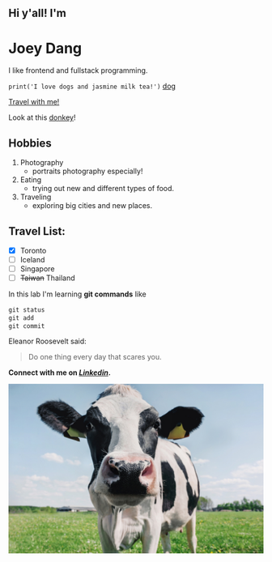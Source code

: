 ## Hi y'all! I'm

# Joey Dang

I like frontend and fullstack programming.

`print('I love dogs and jasmine milk tea!')` [dog](assets/dog.jpeg)

[Travel with me!](#travel-list)

Look at this [donkey](https://cdn.mos.cms.futurecdn.net/6h8C6ygTdR2jyyUxkALwsc-1200-80.jpg)!

## Hobbies
1. Photography
   - portraits photography especially!
2. Eating
   - trying out new and different types of food.
3. Traveling
   - exploring big cities and new places.

## Travel List:
  - [x] Toronto
  - [ ] Iceland
  - [ ] Singapore
  - [ ] ~~Taiwan~~ Thailand

In this lab I'm learning **git commands** like
```
git status
git add
git commit
```

Eleanor Roosevelt said:
> Do one thing every day that scares you.

**Connect with me on _[Linkedin](https://www.linkedin.com/in/dangjoeyy/)_.**

![cow](assets/cow.jpeg)